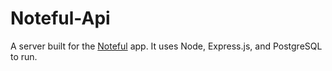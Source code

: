 # Noteful-Api

A server built for the <a href="https://noteful.etrs27.vercel.app/" target="_blank">Noteful</a> app. It uses Node, Express.js, and PostgreSQL to run.